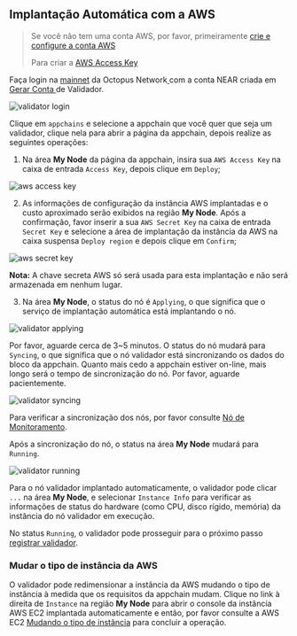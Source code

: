 ## Implantação Automática com a AWS

>Se você não tem uma conta AWS, por favor, primeiramente [crie e configure a conta AWS](https://aws.amazon.com/getting-started/guides/setup-environment/?nc1=h_ls)
>
>Para criar a [AWS Access Key](https://docs.aws.amazon.com/IAM/latest/UserGuide/id_credentials_access-keys.html)

Faça login na   [mainnet](https://mainnet.oct.network/) da Octopus Network[ ](https://mainnet.oct.network/)com a conta NEAR criada em  [Gerar Conta ](validator-generate-keys.md)de Validador.


![validator login](https://docs.oct.network/assets/img/validator_login.acdac949.jpg)

Clique em `appchains` e selecione a appchain que você quer que seja um validador, clique nela para abrir a página da appchain, depois realize as seguintes operações:



1. Na área **My Node** da página da appchain, insira sua `AWS Access Key` na caixa de entrada  `Access Key`, depois clique em `Deploy`;


![aws access key](https://docs.oct.network/assets/img/validator_aws_accesskey.cb38f0c4.jpg)

2. As informações de configuração da instância AWS implantadas e o custo aproximado serão exibidos na região **My Node**. Após a confirmação, favor inserir a sua `AWS Secret Key` na caixa de entrada `Secret Key` e selecione a área de implantação da instância da AWS na caixa suspensa `Deploy region` e depois clique em `Confirm`;

![aws secret key](https://docs.oct.network/assets/img/validator_aws_secretkey.f9ebccc1.jpg)


**Nota:** A chave secreta AWS só será usada para esta implantação e não será armazenada em nenhum lugar.



3. Na área **My Node**, o status do nó é `Applying`, o que significa que o serviço de implantação automática está implantando o nó.

![validator applying](https://docs.oct.network/assets/img/validator_aws_applying.962d51a8.jpg)

Por favor, aguarde cerca de 3~5 minutos. O status do nó mudará para `Syncing`, o que significa que o nó validador está sincronizando os dados do bloco da appchain. Quanto mais cedo a appchain estiver on-line, mais longo será o tempo de sincronização do nó. Por favor, aguarde pacientemente.

![validator syncing](https://docs.oct.network/assets/img/validator_aws_syncing.7e68791e.jpg)

Para verificar a sincronização dos nós, por favor consulte [Nó de Monitoramento](monitor-node.md).

Após a sincronização do nó, o status na área **My Node** mudará para `Running`.

![validator running](https://docs.oct.network/assets/img/validator_aws_running.6af33455.jpg)

Para o nó validador implantado automaticamente, o validador pode clicar `...` na área **My Node**, e selecionar `Instance Info` para verificar as informações de status do hardware (como CPU, disco rígido, memória) da instância do nó validador em execução.

No status `Running`, o validador pode prosseguir para o próximo passo [registrar validador](validator-register.md).


### Mudar o tipo de instância da AWS 

O validador pode redimensionar a instância da AWS mudando o tipo de instância à medida que os requisitos da appchain mudam. Clique no link à direita de `Instance` na região **My Node** para abrir o console da instância AWS EC2 implantada automaticamente e então, por favor consulte a  AWS EC2 [Mudando o tipo de instância](https://docs.aws.amazon.com/en_us/AWSEC2/latest/UserGuide/ec2-instance-resize.html) para concluir a operação.
